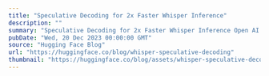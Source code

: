 ```yaml
---
title: "Speculative Decoding for 2x Faster Whisper Inference"
description: ""
summary: "Speculative Decoding for 2x Faster Whisper Inference Open AI's Whisper is a general purpose speech t..."
pubDate: "Wed, 20 Dec 2023 00:00:00 GMT"
source: "Hugging Face Blog"
url: "https://huggingface.co/blog/whisper-speculative-decoding"
thumbnail: "https://huggingface.co/blog/assets/whisper-speculative-decoding/thumbnail.png"
---
```


